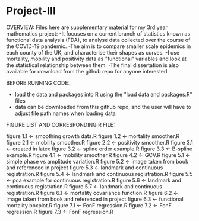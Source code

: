 # Project-III

OVERVIEW:
Files here are supplementary material for my 3rd year mathematics project:
-It focuses on a current branch of statistics known as functional data analysis (FDA), to analyse data collected over the course of the COVID-19 pandemic.
-The aim is to compare smaller scale epidemics in each county of the UK, and characterise their shapes as curves.
-I use mortality, mobility and positivity data as "functional" variables and look at the statistical relationship between them.
-The final dissertation is also available for download from the github repo for anyone interested.

BEFORE RUNNING CODE: 
- load the data and packages into R using the "load data and packages.R" files
- data can be downloaded from this github repo, and the user will have to adjust file path names when loading data


FIGURE LIST AND CORRESPONDING R FILE:

figure 1.1 <- smoothing growth data.R
figure 1.2 <- mortality smoother.R
figure 2.1 <- mobility smoother.R
figure 2.2 <- positivity smoother.R
figure 3.1 <- created in latex
figure 3.2 <- spline order example.R
figure 3.3 <- B-spline example.R
figure 4.1 <- mobility smoother.R
figure 4.2 <- GCV.R
figure 5.1 <- simple phase vs amplitude variation.R
figure 5.2 <- image taken from book and referenced in project
figure 5.3 <- landmark and continuous registration.R
figure 5.4 <- landmark and continuous registration.R
figure 5.5 <- pca example for continuous registration.R
figure 5.6 <- landmark and continuous registration.R
figure 5.7 <- landmark and continuous registration.R
figure 6.1 <- mortality covariance function.R
figure 6.2 <- image taken from book and referenced in project
figure 6.3 <- functional mortality boxplot.R
figure 7.1 <- FonF regression.R
figure 7.2 <- FonF regression.R
figure 7.3 <- FonF regression.R

